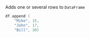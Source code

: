 [//]: # (title: append)

Adds one or several rows to `DataFrame`
```kotlin
df.append (
    "Mike", 15,
    "John", 17, 
    "Bill", 30)
```
